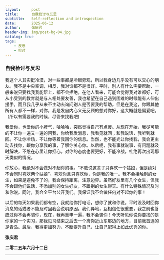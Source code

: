 ```yaml
---
layout:     post
title:      自我检讨与反思
subtitle:   Self-reflection and introspection
date:       2025-06-12
author:     张庆君
header-img: img/post-bg-04.jpg
catalog: true
tags:
    - 反思
    - 检讨
---
```


### 自我检讨与反思

我这个人其实挺冷漠，对一些事都是冷眼旁观，所以我身边几乎没有可以交心的朋友。我不是中央空调，相反，我对谁都不是很好。平时，别人有什么需要帮助，一般来说只要找我我能帮上，都不会拒绝，在他人看来，可能会觉得我对谁都好，可从小受到的教育就是与人相处要友善，我也希望在自己遇到困难的时候能有人伸出援手，而且我几乎从来不主动去询问别人是否要我的帮助。但是在我这，你跟其他所有人都不一样，对你，我是发自内心义无反顾的想对你好，这大概就是偏爱吧。（所以有需要我的时候，尽管来找我吧)

我爱你，也爱你的小脾气，哈哈哈，突然觉得自己有点傻。从现在开始，我尽可能的不让你一遍又一遍的问我，你给我发消息，我看见就回；和我说话，我听到就回。不让你冷场，不让你等着我回你的信息。当然，也不能光让你找我，我会更主动去找你，跟你分享我的事，了解你关心你。以后呢，我有事就说事，有问题就及时解决，不憋在心里让你担心。对你的态度也要更好，不能冷战，杜绝再次出现那天类似的情况。

你放心，我绝对不会做对不起你的事。“不敢说这辈子只喜欢一个姑娘，但是绝对不会同时喜欢两个姑娘”。喜欢你且只喜欢你，你是我的唯一。我不会接触别的女生，如果是避免不了的，我会保持距离，注意边界。虽然好友里有几个女生，但我不会跟他们说话，不添加别的女生好友，不跟别的女生聊天。有什么特殊情况及时和你说。同时，我会全平台公开我们。我保证我不会做任何对不起你的事！

以后的每天如果我们都有空，我就给你打电话，想你了就和你说。平时没及时回你消息的话或者不能及时回我会说明原因。我们异地，互相信任很重要，我之前也答应过你不会再骗你，现在，我再重申一遍，我不会骗你！今天听见你说你要找的是你家的一个实习，那我见习结束之后去一个离你近山东那边的地方，目前我首选的是青岛。最后，我得更加努力，不断提升自己，让自己配得上如此优秀的你。

**张庆君**

**二零二五年六月十二日**

---









